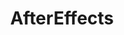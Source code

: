 ---
title: AfterEffects
crosslinks:
- animation
- VideoEditing
- HighQualityGifs
- MotionDesign
- graphic_design
- Cinema4D
- self
- vfx
- videos
- Suomi
- anythingmayhappen
- motiongraphics
- cinematography
- GifTournament
- VideoGameEditing
- editors
- learnprogramming
- LV426
- woahdude
---